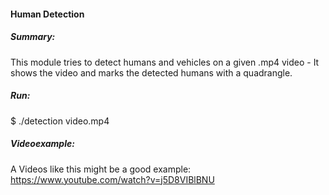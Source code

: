 
#### Human Detection
##### Summary:
This module tries to detect humans and vehicles on a given .mp4 video - It shows the video and marks the detected humans with a quadrangle.

##### Run:
$ ./detection video.mp4

##### Videoexample:
A Videos like this might be a good example: https://www.youtube.com/watch?v=j5D8VIBlBNU
